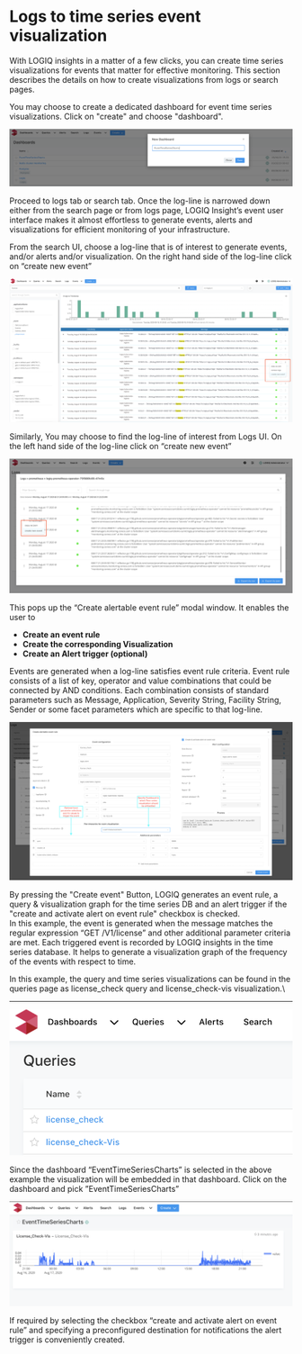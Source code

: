 # Logs to time series event visualization

With LOGIQ insights in a matter of a few clicks, you can create time series visualizations for events that matter for effective monitoring. This section describes the details on how to create visualizations from logs or search pages.

You may choose to create a dedicated dashboard for event time series visualizations. Click on "create" and choose "dashboard".

![](<../.gitbook/assets/Screen Shot 2020-08-17 at 2.57.36 PM.png>)

Proceed to logs tab or search tab. Once the log-line is narrowed down either from the search page or from logs page, LOGIQ Insight’s event user interface makes it almost effortless to generate events, alerts and visualizations for efficient monitoring of your infrastructure.

From the search UI, choose a log-line that is of interest to generate events, and/or alerts and/or visualization. On the right hand side of the log-line click on “create new event”

![](<../.gitbook/assets/Screen Shot 2020-08-17 at 9.09.17 PM.png>)

Similarly, You may choose to find the log-line of interest from Logs UI. On the left hand side of the log-line click on “create new event”

![](<../.gitbook/assets/Screen Shot 2020-08-17 at 2.26.03 PM.png>)

This pops up the “Create alertable event rule” modal window. It enables the user to

* **Create an event rule**
* **Create the corresponding Visualization**
* **Create an Alert trigger (optional)**

Events are generated when a log-line satisfies event rule criteria. Event rule consists of a list of key, operator and value combinations that could be connected by AND conditions. Each combination consists of standard parameters such as Message, Application, Severity String, Facility String, Sender or some facet parameters which are specific to that log-line.

![Create alertable event rule modal window](<../.gitbook/assets/Screen Shot 2020-08-17 at 2.50.34 PM.png>)

By pressing the "Create event" Button, LOGIQ generates an event rule, a query & visualization graph for the time series DB and an alert trigger if the "create and activate alert on event rule" checkbox is checked.\
In this example, the event is generated when the message matches the regular expression “GET /V1/license” and other additional parameter criteria are met. Each triggered event is recorded by LOGIQ insights in the time series database. It helps to generate a visualization graph of the frequency of the events with respect to time.&#x20;

In this example, the query and time series visualizations can be found in the queries page as license\_check query and license\_check-vis visualization.\
****

![](<../.gitbook/assets/Screen Shot 2020-08-17 at 10.33.07 PM.png>)

Since the dashboard “EventTimeSeriesCharts” is selected in the above example the visualization will be embedded in that dashboard. Click on the dashboard and pick ”EventTimeSeriesCharts”

![Time series visualization](<../.gitbook/assets/Screen Shot 2020-08-17 at 2.58.55 PM.png>)

If required by selecting the checkbox “create and activate alert on event rule” and specifying a preconfigured destination for notifications the alert trigger is conveniently created.
